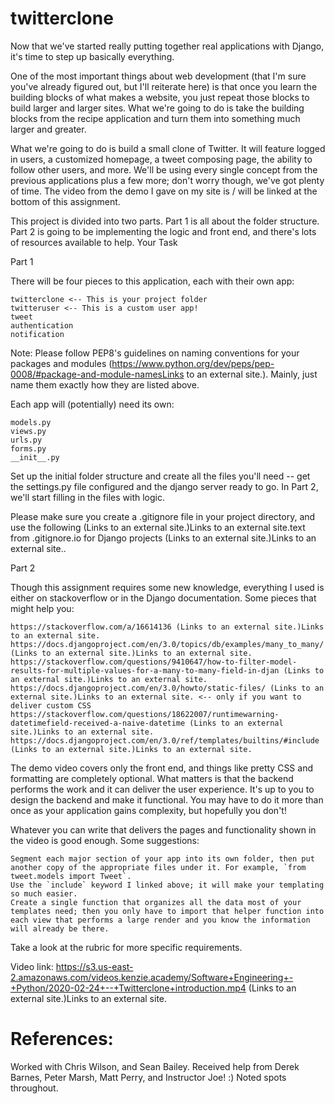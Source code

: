 # twitterclone

Now that we've started really putting together real applications with Django, it's time to step up basically everything.

One of the most important things about web development (that I'm sure you've already figured out, but I'll reiterate here) is that once you learn the building blocks of what makes a website, you just repeat those blocks to build larger and larger sites. What we're going to do is take the building blocks from the recipe application and turn them into something much larger and greater.

What we're going to do is build a small clone of Twitter. It will feature logged in users, a customized homepage, a tweet composing page, the ability to follow other users, and more. We'll be using every single concept from the previous applications plus a few more; don't worry though, we've got plenty of time. The video from the demo I gave on my site is / will be linked at the bottom of this assignment.

This project is divided into two parts. Part 1 is all about the folder structure. Part 2 is going to be implementing the logic and front end, and there's lots of resources available to help. 
Your Task

Part 1

There will be four pieces to this application, each with their own app:

    twitterclone <-- This is your project folder
    twitteruser <-- This is a custom user app!
    tweet
    authentication
    notification

Note: Please follow PEP8's guidelines on naming conventions for your packages and modules (https://www.python.org/dev/peps/pep-0008/#package-and-module-namesLinks to an external site.). Mainly, just name them exactly how they are listed above.

Each app will (potentially) need its own:

    models.py
    views.py
    urls.py
    forms.py
    __init__.py

Set up the initial folder structure and create all the files you'll need -- get the settings.py file configured and the django server ready to go. In Part 2, we'll start filling in the files with logic.

Please make sure you create a .gitignore file in your project directory, and use the following  (Links to an external site.)Links to an external site.text from .gitignore.io for Django projects (Links to an external site.)Links to an external site.. 

Part 2

Though this assignment requires some new knowledge, everything I used is either on stackoverflow or in the Django documentation. Some pieces that might help you:

    https://stackoverflow.com/a/16614136 (Links to an external site.)Links to an external site.
    https://docs.djangoproject.com/en/3.0/topics/db/examples/many_to_many/ (Links to an external site.)Links to an external site.
    https://stackoverflow.com/questions/9410647/how-to-filter-model-results-for-multiple-values-for-a-many-to-many-field-in-djan (Links to an external site.)Links to an external site.
    https://docs.djangoproject.com/en/3.0/howto/static-files/ (Links to an external site.)Links to an external site. <-- only if you want to deliver custom CSS
    https://stackoverflow.com/questions/18622007/runtimewarning-datetimefield-received-a-naive-datetime (Links to an external site.)Links to an external site.
    https://docs.djangoproject.com/en/3.0/ref/templates/builtins/#include (Links to an external site.)Links to an external site.

The demo video covers only the front end, and things like pretty CSS and formatting are completely optional. What matters is that the backend performs the work and it can deliver the user experience. It's up to you to design the backend and make it functional. You may have to do it more than once as your application gains complexity, but hopefully you don't!

Whatever you can write that delivers the pages and functionality shown in the video is good enough. Some suggestions:

    Segment each major section of your app into its own folder, then put another copy of the appropriate files under it. For example, `from tweet.models import Tweet`.
    Use the `include` keyword I linked above; it will make your templating so much easier.
    Create a single function that organizes all the data most of your templates need; then you only have to import that helper function into each view that performs a large render and you know the information will already be there.

Take a look at the rubric for more specific requirements.

Video link: https://s3.us-east-2.amazonaws.com/videos.kenzie.academy/Software+Engineering+-+Python/2020-02-24+--+Twitterclone+introduction.mp4 (Links to an external site.)Links to an external site.

# References: 

Worked with Chris Wilson, and Sean Bailey. Received help from Derek Barnes, Peter Marsh, Matt Perry, and Instructor Joe! :) Noted spots throughout.
